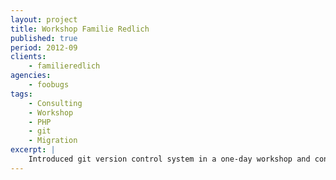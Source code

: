 ```yaml
---
layout: project
title: Workshop Familie Redlich
published: true
period: 2012-09
clients:
    - familieredlich
agencies:
    - foobugs
tags:
    - Consulting
    - Workshop
    - PHP
    - git
    - Migration
excerpt: |
    Introduced git version control system in a one-day workshop and consulting for migrating legacy PHP code to PHP 5.4 using static code analysis frameworks like code sniffer.
---
```

